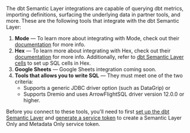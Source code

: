 <!-- turn this list into sections once more docs are provided -->
The dbt Semantic Layer integrations are capable of querying dbt metrics, importing definitions, surfacing the underlying data in partner tools, and more.  These are the following tools that integrate with the dbt Semantic Layer:

1. **Mode** &mdash; To learn more about integrating with Mode, check out their [documentation](https://mode.com/help/articles/supported-databases/#dbt-semantic-layer) for more info.
2. **Hex** &mdash; To learn more about integrating with Hex, check out their [documentation](https://learn.hex.tech/docs/connect-to-data/data-connections/dbt-integration#dbt-semantic-layer-integration) for more info. Additionally, refer to [dbt Semantic Layer cells](https://learn.hex.tech/docs/logic-cell-types/transform-cells/dbt-metrics-cells) to set up SQL cells in Hex.
3. **Google Sheets** &mdash; Google Sheets integration coming soon.
4. **Tools that allows you to write SQL** &mdash; They must meet one of the two criteria: 
    * Supports a generic JDBC driver option (such as DataGrip) or 
    * Supports Dremio and uses ArrowFlightSQL driver version 12.0.0 or higher.

Before you connect to these tools, you'll need to first [set up the dbt Semantic Layer](/docs/use-dbt-semantic-layer/setup-sl) and [generate a service token](/docs/dbt-cloud-apis/service-tokens) to create a Semantic Layer Only and Metadata Only service token. 
